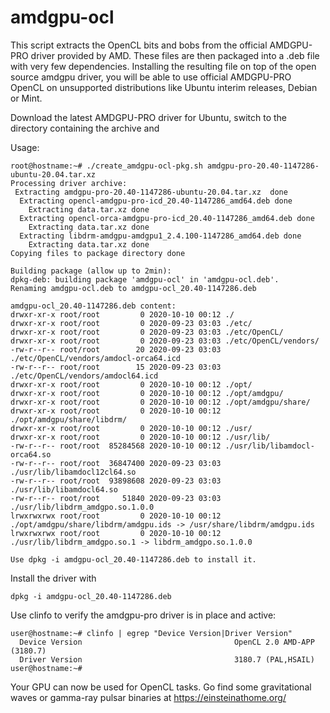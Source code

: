 # amdgpu-ocl

This script extracts the OpenCL bits and bobs from the official AMDGPU-PRO driver provided by AMD.
These files are then packaged into a .deb file with very few  dependencies.
Installing the resulting file on top of the open source amdgpu driver, you will be able to use official AMDGPU-PRO OpenCL on unsupported distributions like Ubuntu interim releases, Debian or Mint. 

Download the latest AMDGPU-PRO driver for Ubuntu, switch to the directory containing the archive and 

Usage:
```
root@hostname:~# ./create_amdgpu-ocl-pkg.sh amdgpu-pro-20.40-1147286-ubuntu-20.04.tar.xz
Processing driver archive:
 Extracting amdgpu-pro-20.40-1147286-ubuntu-20.04.tar.xz  done
  Extracting opencl-amdgpu-pro-icd_20.40-1147286_amd64.deb done
    Extracting data.tar.xz done
  Extracting opencl-orca-amdgpu-pro-icd_20.40-1147286_amd64.deb done
    Extracting data.tar.xz done
  Extracting libdrm-amdgpu-amdgpu1_2.4.100-1147286_amd64.deb done
    Extracting data.tar.xz done
Copying files to package directory done

Building package (allow up to 2min):
dpkg-deb: building package 'amdgpu-ocl' in 'amdgpu-ocl.deb'.
Renaming amdgpu-ocl.deb to amdgpu-ocl_20.40-1147286.deb

amdgpu-ocl_20.40-1147286.deb content:
drwxr-xr-x root/root         0 2020-10-10 00:12 ./
drwxr-xr-x root/root         0 2020-09-23 03:03 ./etc/
drwxr-xr-x root/root         0 2020-09-23 03:03 ./etc/OpenCL/
drwxr-xr-x root/root         0 2020-09-23 03:03 ./etc/OpenCL/vendors/
-rw-r--r-- root/root        20 2020-09-23 03:03 ./etc/OpenCL/vendors/amdocl-orca64.icd
-rw-r--r-- root/root        15 2020-09-23 03:03 ./etc/OpenCL/vendors/amdocl64.icd
drwxr-xr-x root/root         0 2020-10-10 00:12 ./opt/
drwxr-xr-x root/root         0 2020-10-10 00:12 ./opt/amdgpu/
drwxr-xr-x root/root         0 2020-10-10 00:12 ./opt/amdgpu/share/
drwxr-xr-x root/root         0 2020-10-10 00:12 ./opt/amdgpu/share/libdrm/
drwxr-xr-x root/root         0 2020-10-10 00:12 ./usr/
drwxr-xr-x root/root         0 2020-10-10 00:12 ./usr/lib/
-rw-r--r-- root/root  85284568 2020-10-10 00:12 ./usr/lib/libamdocl-orca64.so
-rw-r--r-- root/root  36847400 2020-09-23 03:03 ./usr/lib/libamdocl12cl64.so
-rw-r--r-- root/root  93898608 2020-09-23 03:03 ./usr/lib/libamdocl64.so
-rw-r--r-- root/root     51840 2020-09-23 03:03 ./usr/lib/libdrm_amdgpo.so.1.0.0
lrwxrwxrwx root/root         0 2020-10-10 00:12 ./opt/amdgpu/share/libdrm/amdgpu.ids -> /usr/share/libdrm/amdgpu.ids
lrwxrwxrwx root/root         0 2020-10-10 00:12 ./usr/lib/libdrm_amdgpo.so.1 -> libdrm_amdgpo.so.1.0.0

Use dpkg -i amdgpu-ocl_20.40-1147286.deb to install it.
```
Install the driver with 
```
dpkg -i amdgpu-ocl_20.40-1147286.deb
```
Use clinfo to verify the amdgpu-pro driver is in place and active:
```
user@hostname:~# clinfo | egrep "Device Version|Driver Version"
  Device Version                                  OpenCL 2.0 AMD-APP (3180.7)
  Driver Version                                  3180.7 (PAL,HSAIL)
user@hostname:~# 
```
Your GPU can now be used for OpenCL tasks. 
Go find some gravitational waves or gamma-ray pulsar binaries at https://einsteinathome.org/ 
